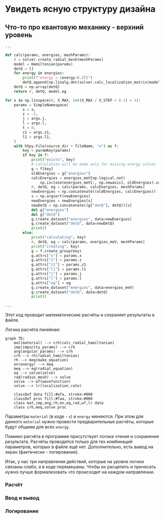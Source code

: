 # Увидеть ясную структуру дизайна

## Что-то про квантовую механику - верхний уровень
```Python
...

def calc(params, energies, meshParams):
    r = solver.create_radial_mesh(meshParams)
    model = Hamiltonian(params)
    detQ = []
    for energy in energies:
        print(f"energy = {energy:6.2f}")
        detQ.append(np.linalg.det(solver.calc_localization_matrix(model, energy, meshParams)))
    detQ = np.array(detQ)
    return r, detQ, model.eg

for x in np.linspace(0, X_MAX, int(X_MAX / X_STEP + 0.1) + 1):
    params = SimpleNamespace(
        x = x,
        z = -1,
        j = args.j,
        l = args.l,
        t = 0,
        z1 = args.z1,
        l1 = args.l1,
    )
    with h5py.File(source_dir + fileName, "a") as f:
        key = paramKey(params)
        if key in f:
            print("exists", key)
            # calculation will be made only for missing energy values
            g = f[key]
            oldEnergies = g["energies"]
            calcEnergies = energies_meV[np.logical_not(
                np.isclose(energies_meV[:, np.newaxis], oldEnergies).any(1))]
            r, detQ, eg = calc(params, calcEnergies, meshParams)
            newEnergies = np.concatenate((oldEnergies, calcEnergies))
            s = np.argsort(newEnergies)
            newEnergies = newEnergies[s]
            newDetQ = np.concatenate((g["detQ"], detQ))[s]
            del g["energies"]
            del g["detQ"]
            g.create_dataset("energies", data=newEnergies)
            g.create_dataset("detQ", data=newDetQ)
            print()
        else:
            print("calculating", key)
            r, detQ, eg = calc(params, energies_meV, meshParams)
            print("creating", key)
            g = f.create_group(key)
            g.attrs["x"] = params.x
            g.attrs["z"] = params.z
            g.attrs["z1"] = params.z1
            g.attrs["l1"] = params.l1
            g.attrs["j"] = params.j
            g.attrs["l"] = params.l
            g.attrs["eg"] = eg
            g.create_dataset("energies", data=energies_meV)
            g.create_dataset("detQ", data=detQ)
            print()

...
```

Этот код проводит математические расчёты и сохраняет результаты в файле.

Логика расчёта линейная:
```mermaid
graph TD;
    mat(material) --> crh(calc_radial_hamiltonian)
    imp(impurity_params) --> crh
    ang(angular_params) --> crh
    crh --> rh(radial_hamiltonian)
    rh --> meq(make_equation)
    en(energy) --> meq
    meq --> eq(radial_equation)
    eq --> solve(solve)
    rad(radius_mesh) --> solve
    solve --> wf(wavefunction)
    solve --> lr(localization_rate)

    classDef data fill:#afa, stroke:#000
    classDef proc fill:#faa, stroke:#000
    class mat,imp,ang,rh,en,eq,rad,wf,lr data
    class crh,meq,solve proc
```

Параметры `material` (в коде - `x`) и `energy` меняются.
При этом для данного `material` нужно провести предварительные расчёты,
которые будут общими для всех `energy`.

Помимо расчёта в программе присутствует логика чтения и сохранения результата.
Расчёты проводятся только для тех комбинаций параметров, которых в файле ещё нет.
Дополнительно, есть вывод на экран (фактически - логирование).

Итак, у нас три направления действий, которые на уровне логики связаны слабо,
а в коде перемешаны.
Чтобы их расцепить и причесать нужно лучше формализовать что
происходит на каждом направлении.

### Расчёт
### Ввод и вывод
### Логирование
